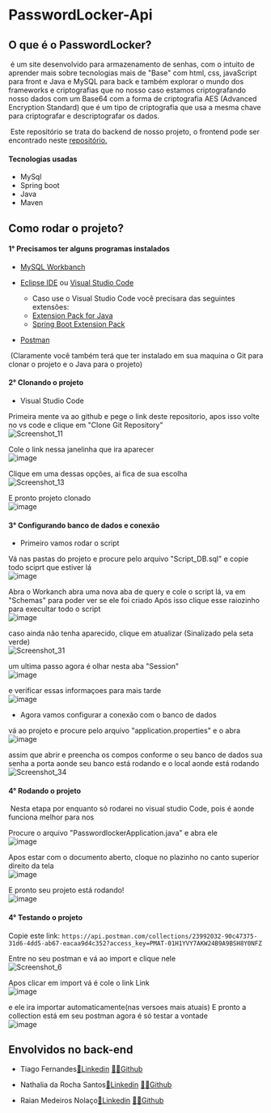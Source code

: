 # PasswordLocker-Api

## O que é o PasswordLocker?

​	é um site desenvolvido para armazenamento de senhas, com o intuito de aprender mais sobre tecnologias mais de "Base" com html, css, javaScript para front e  Java e MySQL para back e também explorar o mundo dos frameworks e criptografias que no nosso caso estamos criptografando nosso dados com um Base64 com a forma de criptografia AES (Advanced Encryption Standard) que é um tipo de criptografia que usa a mesma chave para criptografar e descriptografar os dados.

​	Este repositório se trata do backend de nosso projeto, o frontend pode ser encontrado neste <a href = "https://github.com/maricsouza/PI-Password-Locker">repositório.</a>

#### Tecnologias usadas

- MySql
- Spring boot
- Java
- Maven

## Como rodar o projeto?

#### 1° Precisamos ter alguns programas instalados

- <a href = "https://dev.mysql.com/downloads/workbench/">MySQL Workbanch</a>
- <a href ="https://www.eclipse.org/downloads/">Eclipse IDE</a> ou <a href="https://code.visualstudio.com/download">Visual Studio Code</a>
  -  Caso use o Visual Studio Code você precisara das seguintes extensões:
    - <a href = "https://marketplace.visualstudio.com/items?itemName=vscjava.vscode-java-pack">Extension Pack for Java</a>
    - <a href="https://marketplace.visualstudio.com/items?itemName=Pivotal.vscode-boot-dev-pack">Spring Boot Extension Pack</a>

- <a href="https://www.postman.com/downloads/">Postman</a>

​	(Claramente você também terá que ter instalado em sua maquina o Git para clonar o projeto e o Java para o projeto)

#### 2° Clonando o projeto

- Visual Studio Code

Primeira mente va ao github e pege o link deste repositorio, apos isso volte no vs code e clique em "Clone Git Repository"<br>
![Screenshot_11](https://user-images.githubusercontent.com/81272272/202070768-f00942ba-d55a-45e5-b53f-05c6d989965f.png)

Cole o link nessa janelinha que ira aparecer <br>
![image](https://github.com/TiagoFernandes11/PasswordLocker-Api/assets/81272272/068cf774-214c-4fd1-b43f-eef8c7fff49a)

Clique em uma dessas opções, ai fica de sua escolha<br>
![Screenshot_13](https://user-images.githubusercontent.com/81272272/202070774-ba804618-634a-46f4-bffa-c394e6d85c20.png)

E pronto projeto clonado <br>
![image](https://github.com/TiagoFernandes11/PasswordLocker-Api/assets/81272272/45159090-216b-41bb-a7bf-40dfdbf2633b)


#### 3° Configurando banco de dados e conexão

- Primeiro vamos rodar o script

Vá nas pastas do projeto e procure pelo arquivo "Script_DB.sql" e copie todo sciprt que estiver lá<br>
![image](https://github.com/TiagoFernandes11/PasswordLocker-Api/assets/81272272/8cedff8c-7041-4776-8ae5-77779cde612e)

Abra o Workanch abra uma nova aba de query e cole o script lá, va em "Schemas" para poder ver se ele foi criado 
Após isso clique esse raiozinho para execultar todo o script<br>
![image](https://github.com/TiagoFernandes11/PasswordLocker-Api/assets/81272272/b6b07943-cf52-4fc6-a4d0-c764d8063b4a)

caso ainda não tenha aparecido, clique em atualizar (Sinalizado pela seta verde)<br>
![Screenshot_31](https://user-images.githubusercontent.com/81272272/202071083-316f379e-5001-4df5-9970-adc6362ebdda.png)

um ultima passo agora é olhar nesta aba "Session"<br>
![image](https://user-images.githubusercontent.com/81272272/202077927-d8afcda4-a989-4ea0-aab1-3da7fff772b9.png)

e verificar essas informaçoes para mais tarde<br>
![image](https://user-images.githubusercontent.com/81272272/202077983-9d9156b8-aa01-441e-b413-d094b1e33e2a.png)


- Agora vamos configurar a conexão com o banco de dados 

vá ao projeto e procure pelo arquivo "application.properties" e o abra<br>
![image](https://github.com/TiagoFernandes11/PasswordLocker-Api/assets/81272272/6548316b-7529-4e01-ada2-3b64e77e1e79)

assim que abrir e preencha os compos conforme o seu banco de dados sua senha a porta aonde seu banco está rodando e o local aonde está rodando<br>
![Screenshot_34](https://user-images.githubusercontent.com/81272272/202071153-7cfa94ed-bac9-425a-bb2f-5b50cee1ddb0.png)


#### 4° Rodando o projeto

​	Nesta etapa por enquanto só rodarei no visual studio Code, pois é aonde funciona melhor	para nos


Procure o arquivo "PasswordlockerApplication.java" e abra ele<br>
![image](https://github.com/TiagoFernandes11/PasswordLocker-Api/assets/81272272/12ab7f79-0ebd-47ec-a276-c402a5a3bfb3)

Apos estar com o documento aberto, cloque no plazinho no canto superior direito da tela<br>
![image](https://github.com/TiagoFernandes11/PasswordLocker-Api/assets/81272272/55b6c7a0-961c-4289-b951-64580d1718dc)

E pronto seu projeto está rodando!<br>
![image](https://github.com/TiagoFernandes11/PasswordLocker-Api/assets/81272272/5828be36-f33e-49a0-af82-0ace5a70b14a)

#### 4° Testando o projeto

Copie este link:
``` https://api.postman.com/collections/23992032-90c47375-31d6-4dd5-ab67-eacaa9d4c352?access_key=PMAT-01H1YVY7AKW24B9A9BSH8Y0NFZ ```


Entre no seu postman e vá ao import e clique nele<br>
![Screenshot_6](https://user-images.githubusercontent.com/81272272/208815473-071e7735-90e7-4443-b9c7-a5a3a5915508.png)

Apos clicar em import vá é cole o link Link<br>
![image](https://github.com/TiagoFernandes11/PasswordLocker-Api/assets/81272272/29456e9c-ac05-47e6-8a9c-e3b711107c3a)

e ele ira importar automaticamente(nas versoes mais atuais)
E pronto a collection está em seu postman agora é só testar a vontade<br>
![image](https://github.com/TiagoFernandes11/PasswordLocker-Api/assets/81272272/76acc9ce-c6ee-40e3-a6ce-c66d8bd489c0)

## Envolvidos no back-end
- Tiago Fernandes<a href="https://www.linkedin.com/in/tiago-fernandes-ribeiro-03074815a/">💼Linkedin</a> <a href ="https://github.com/TiagoFernandes11">👩‍💻Github</a> 

- Nathalia da Rocha Santos<a href="">💼Linkedin</a> <a href ="https://github.com/NathaliadaRocha07">👩‍💻Github</a>

- Raian Medeiros Nolaço<a href="https://www.linkedin.com/in/raiannolaço/">💼Linkedin</a> <a href ="https://github.com/RaianNolaco?tab=repositories">👨‍💻Github</a>
